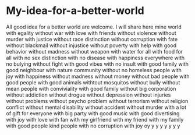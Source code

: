 # My-idea-for-a-better-world
All good idea for a better world are welcome. I will share here mine 
world with egality
without war
with love 
with friends
without violence
without murder
with justice
without race distinction
without  corruption
with fate
without blackmail
without injustice
without poverty
with help
with good behavior
without madness
without weapon
with water for all
with food for all
with no sex distinction
with no disease
with happiness everywhere
with no bulying
without fight
with good vibes
with no insult
with good family
with good neighbour
with nature community
without no homeless people
with joy
with happiness
without madness
without money
without bad people
with good people
with good animals
withtout mosquitos
without bully
without mean people
with conviviality
with good family
without big corporation
without addiction
without drogue
without depression
without injuries
without problems
without psycho problem
without terrorism
without religion conflict
without mental disability
without accident
without murder
with a lot of gift for everyone
with big party
with good music
with  good divertising
with joy
with love
with fan
with my girlfriend
with my friend
with my family
with good people
kind people
with no corruption
with joy
oy
y
y
y
y
y
y
y
